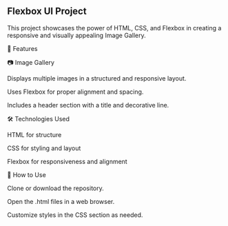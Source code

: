 ## Flexbox UI Project

This project showcases the power of HTML, CSS, and Flexbox in creating a responsive and visually appealing Image Gallery.


🔹 Features

📷 Image Gallery

Displays multiple images in a structured and responsive layout.

Uses Flexbox for proper alignment and spacing.

Includes a header section with a title and decorative line.

🛠️ Technologies Used

HTML for structure

CSS for styling and layout

Flexbox for responsiveness and alignment

🚀 How to Use

Clone or download the repository.

Open the .html files in a web browser.

Customize styles in the CSS section as needed.
